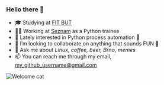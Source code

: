 ### Hello there 👋
- 🎓 Studying at [FIT BUT](https://www.fit.vut.cz/.en)
- 👨‍💻 Working at [Seznam](https://o.seznam.cz/en/) as a Python trainee
- 🌱 Lately interested in Python process automation 🐍
- 👯 I’m looking to collaborate on anything that sounds FUN 🕺
- 💬 Ask me about *Linux, coffee, beer, Brno, memes*
- 📫 You can reach me through my email, my_github_username@gmail.com

![Welcome cat](https://media.giphy.com/media/vFKqnCdLPNOKc/giphy.gif)

